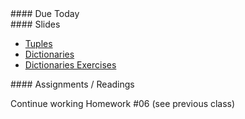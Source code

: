 <article class="due" markdown="block">
####  Due Today


</article>

<article class="slides" markdown="block">
####  Slides

* [Tuples](classes/25/tuples.html) 
* [Dictionaries](classes/25/dictionaries.html)
* [Dictionaries Exercises](classes/25/exercises.html)


</article>

<article class="assignments" markdown="block">
####  Assignments / Readings		

Continue working Homework #06 (see previous class)

</article>

